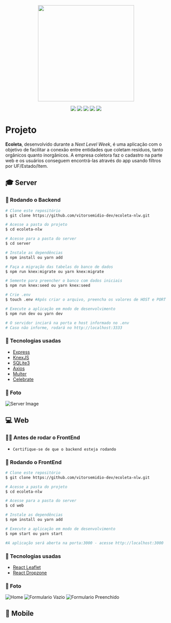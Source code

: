 <p align="center">
  <img src="./.github/logo.svg" width="300px"/>
</p>

<p align="center">
  <img src="./.github/react.svg">
  <img src="./.github/node.svg">
  <img src="./.github/github.svg">
  <img src="./.github/visual_studio_code.svg">
  <img src="./.github/router.svg">
</p>

# Projeto

**Ecoleta**, desenvolvido durante a *Next Level Week*, é uma aplicação com o objetivo de facilitar a conexão entre entidades que coletam resíduos, tanto orgânicos quanto inorgânicos. A empresa coletora faz o cadastro na parte web e os usuários conseguem encontrá-las através do app usando filtros por UF/Estado/Item.


## 🎓 Server

### 🧭 Rodando o Backend

  ```bash
  # Clone este repositório
  $ git clone https://github.com/vitorsemidio-dev/ecoleta-nlw.git

  # Acesse a pasta do projeto
  $ cd ecoleta-nlw

  # Acesse para a pasta do server
  $ cd server

  # Instale as dependências
  $ npm install ou yarn add

  # Faça a migração das tabelas do banco de dados
  $ npm run knex:migrate ou yarn knex:migrate

  # Semente para preencher o banco com dados iniciais
  $ npm run knex:seed ou yarn knex:seed

  # Crie .env
  $ touch .env #Após criar o arquivo, preencha os valores de HOST e PORT

  # Execute a aplicação em modo de desenvolvimento
  $ npm run dev ou yarn dev

  # O servidor inciará na porta e host informado no .env
  # Caso não informe, rodará no http://localhost:3333
  ```
### 🚀 Tecnologias usadas

- [Express](https://expressjs.com/pt-br/)
- [KnexJS](http://knexjs.org/)
- [SQLite3](https://www.sqlite.org/index.html)
- [Axios](https://github.com/axios/axios)
- [Multer](https://github.com/expressjs/multer)
- [Celebrate](https://github.com/arb/celebrate)

### 📸 Foto

![Server Image](.github/server-img01.png)

## 💻 Web

### ✋🏻 Antes de rodar o FrontEnd
  - `Certifique-se de que o backend esteja rodando`


### 🧭 Rodando o FrontEnd

  ```bash
  # Clone este repositório
  $ git clone https://github.com/vitorsemidio-dev/ecoleta-nlw.git

  # Acesse a pasta do projeto
  $ cd ecoleta-nlw

  # Acesse para a pasta do server
  $ cd web

  # Instale as dependências
  $ npm install ou yarn add

  # Execute a aplicação em modo de desenvolvimento
  $ npm start ou yarn start

  #A aplicação será aberta na porta:3000 - acesse http://localhost:3000
  ```
### 🚀 Tecnologias usadas

- [React Leaflet](https://react-leaflet.js.org/)
- [React Dropzone](https://react-dropzone.js.org/)

### 📸 Foto

![Home](.github/web-img01.png)
![Formulario Vazio](.github/web-img02.png)
![Formulario Preenchido](.github/web-img03.png)

## 📱 Mobile